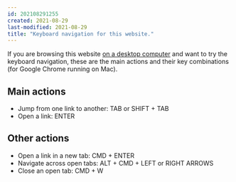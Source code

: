 ```yaml
---
id: 202108291255
created: 2021-08-29
last-modified: 2021-08-29
title: "Keyboard navigation for this website."
---
```

If you are browsing this website [on a desktop computer]([[202103120055]]) and want to try the keyboard navigation, these are the main actions and their key combinations (for Google Chrome running on Mac).

## Main actions
- Jump from one link to another: TAB or SHIFT + TAB
- Open a link: ENTER

## Other actions
- Open a link in a new tab: CMD + ENTER
- Navigate across open tabs: ALT + CMD + LEFT or RIGHT ARROWS
- Close an open tab: CMD + W